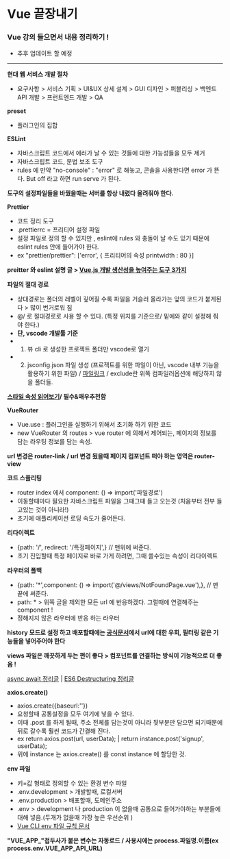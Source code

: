 # Vue 끝장내기
### Vue 강의 들으면서 내용 정리하기 !
- 추후 업데이트 할 예정
<hr/>

**현대 웹 서비스 개발 절차**
- 요구사항 > 서비스 기획 > UI&UX 상세 설계 > GUI 디자인 > 퍼블리싱 > 백엔드 API 개발 > 프런트엔드 개발 > QA

**preset**
- 플러그인의 집합

**ESLint**
- 자바스크립트 코드에서 에러가 날 수 있는 것들에 대한 가능성들을 모두 제거
- 자바스크립트 코드, 문법 보조 도구
- rules 에 만약 "no-console" : "error" 로 해놓고, 콘솔을 사용한다면 error 가 뜬다. But off 라고 하면 run serve 가 된다.

**도구의 설정파일들을 바꿨을때는 서버를 항상 내렸다 올려줘야 한다.**

**Prettier**
- 코드 정리 도구
- .prettierrc = 프리티어 설정 파일
- 설정 파일로 정의 할 수 있지만 , eslint에 rules 와 충돌이 날 수도 있기 때문에 eslint rules 안에 들어가야 한다.
- ex "prettier/prettier": ['error', {
    프리티어의 속성
    printwidth : 80
    }]

**preitter 와 eslint 설명 글 > [Vue.js 개발 생산성을 높여주는 도구 3가지](https://joshua1988.github.io/web-development/vuejs/boost-productivity/)**

**파일의 절대 경로**
- 상대경로는 폴더의 레벨이 깊어질 수록 파일을 거슬러 올라가는 앞의 코드가 붙게된다 > 많이 번거로워 짐
- @/ 로 절대경로로 사용 할 수 있다. (특정 위치를 기준으로/ 밑에와 같이 설정해 줘야 한다.)
- **단, vscode 개발툴 기준**
- 1. 뷰 cli 로 생성한 프로젝트 폴더만 vscode로 열기
- 2. jsconfig.json 파일 생성 (프로젝트를 위한 파일이 아닌, vscode 내부 기능을 활용하기 위한 파일) / [파일링크](https://github.com/joshua1988/vue-til/blob/complete/jsconfig.json) / exclude란 위쪽 컴파일러옵션에 해당하지 않을 폴더들.

**[스타일 속성 읽어보기](https://kr.vuejs.org/v2/style-guide/index.html)/ 필수&매우추천함**

**VueRouter**
- Vue.use : 플러그인을 실행하기 위해서 초기화 하기 위한 코드
- new VueRouter 의 routes > vue router 에 의해서 제어되는, 페이지의 정보를 담는 라우팅 정보를 담는 속성.

**url 변경은 router-link / url 변경 됬을때 페이지 컴포넌트 떠야 하는 영역은 router-view**

**코드 스플리팅**
- router index 에서  component: () => import('파일경로')
- 이동할때마다 필요한 자바스크립트 파일을 그때그때 들고 오는것 (처음부터 전부 들고있는 것이 아니라!)
- 초기에 애플리케이션 로딩 속도가 줄어든다.

**리다이렉트**
- {path: '/', redirect: '/특정페이지',} // 맨위에 써준다.
- 초기 진입할때 특정 페이지로 바로 가게 하려면, 그때 쓸수있는 속성이 리다이렉트

**라우터의 폴백**
- {path: '*',component: () => import('@/views/NotFoundPage.vue'),}, // 맨끝에 써준다.
- path: * > 위쪽 글을 제외한 모든 url 에 반응하겠다. 그럴때에 연결해주는 component ! 
- 정해지지 않은 라우터에 반응 하는 라우터

**history 모드로 설정 하고 배포할때에는 [공식문서](https://router.vuejs.org/guide/essentials/history-mode.html)에서 url에 대한 우회, 필터링 같은 기능들을 넣어주어야 한다**

**views 파일은 깨끗하게 두는 편이 좋다 > 컴포넌트를 연결하는 방식이 기능적으로 더 좋음 !**

[async await 정리글](https://joshua1988.github.io/web-development/javascript/js-async-await/) | [ES6 Destructuring 정리글](https://joshua1988.github.io/es6-online-book/destructuring.html#%ED%8A%B9%EC%A0%95-%EA%B0%9D%EC%B2%B4%EC%9D%98-%EA%B0%92%EC%9D%84-%EA%BA%BC%EB%82%B4%EC%98%A4%EB%8A%94-%EB%B0%A9%EB%B2%95)

**axios.create()**
- axios.create({baseurl:''})
- 요청할때 공통설정을 모두 여기에 넣을 수 있다.
- 이때 .post 를 하게 될때, 주소 전체를 담는것이 아니라 뒷부분만 담으면 되기때문에 뒤로 갈수록 훨씬 코드가 간결해 진다.
- ex return axios.post(url, userData); | return instance.post('signup', userData);
- 위에 instance 는 axios.create() 를 const instance 에 할당한 것.


**env 파일**
- 키=값 형태로 정의할 수 있는 환경 변수 파일
- .env.development > 개발할때, 로컬서버
- .env.production > 배포할때, 도메인주소
- .env > development 나 production 이 없을때 공통으로 들어가야하는 부분들에 대해 넣음.(두개가 없을때 가장 높은 우선순위 )
- [Vue CLI env 파일 규칙 문서](https://cli.vuejs.org/guide/mode-and-env.html#modes-and-environment-variables)

**"VUE_APP_"접두사가 붙은 변수는 자동로드 / 사용시에는 process.파일명.이름(ex process.env.VUE_APP_API_URL)**

